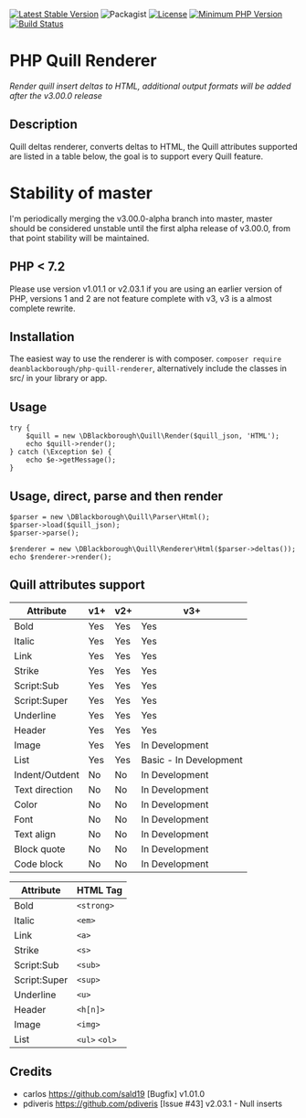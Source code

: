 [![Latest Stable Version](https://img.shields.io/packagist/v/deanblackborough/php-quill-renderer.svg?style=flat-square)](https://packagist.org/packages/deanblackborough/php-quill-renderer)
![Packagist](https://img.shields.io/packagist/dt/deanblackborough/php-quill-renderer.svg)
[![License](https://img.shields.io/badge/license-MIT-blue.svg)](https://github.com/deanblackborough/php-quill-renderer/blob/master/LICENSE)
[![Minimum PHP Version](https://img.shields.io/badge/php->=7.2-8892BF.svg)](https://php.net/)
[![Build Status](https://travis-ci.org/deanblackborough/php-quill-renderer.svg?branch=master)](https://travis-ci.org/deanblackborough/php-quill-renderer)

# PHP Quill Renderer

*Render quill insert deltas to HTML, additional output formats will be added after the v3.00.0 release*

## Description

Quill deltas renderer, converts deltas to HTML, the Quill attributes supported are listed in a table below, the goal is 
to support every Quill feature.

# Stability of master

I'm periodically merging the v3.00.0-alpha branch into master, master should be considered unstable until the 
first alpha release of v3.00.0, from that point stability will be maintained.

## PHP < 7.2

Please use version v1.01.1 or v2.03.1 if you are using an earlier version of PHP, versions 1 and 2 are not feature 
complete with v3, v3 is a almost complete rewrite.

## Installation
 
The easiest way to use the renderer is with composer. ```composer require deanblackborough/php-quill-renderer```, 
alternatively include the classes in src/ in your library or app.
 
## Usage
```
try {
    $quill = new \DBlackborough\Quill\Render($quill_json, 'HTML');
    echo $quill->render();
} catch (\Exception $e) {
    echo $e->getMessage();
}
```

## Usage, direct, parse and then render
```
$parser = new \DBlackborough\Quill\Parser\Html();
$parser->load($quill_json);
$parser->parse();

$renderer = new \DBlackborough\Quill\Renderer\Html($parser->deltas());
echo $renderer->render();
```

## Quill attributes support

Attribute | v1+ | v2+ | v3+
--- | --- | --- | ---
Bold | Yes | Yes | Yes
Italic | Yes | Yes | Yes
Link | Yes | Yes | Yes
Strike | Yes | Yes | Yes
Script:Sub | Yes | Yes | Yes
Script:Super | Yes | Yes | Yes
Underline | Yes | Yes | Yes
Header | Yes | Yes | Yes
Image | Yes | Yes | In Development
List | Yes | Yes | Basic - In Development
Indent/Outdent | No| No | In Development
Text direction | No | No | In Development
Color | No | No | In Development
Font | No | No | In Development
Text align | No | No | In Development
Block quote | No | No | In Development
Code block | No | No | In Development

Attribute | HTML Tag
--- | --- 
Bold | `<strong>`
Italic | `<em>`
Link | `<a>`
Strike | `<s>`
Script:Sub | `<sub>`
Script:Super | `<sup>`
Underline | `<u>`
Header | `<h[n]>`
Image | `<img>`
List | `<ul>` `<ol>`

## Credits

* carlos https://github.com/sald19 [Bugfix] v1.01.0
* pdiveris https://github.com/pdiveris [Issue #43] v2.03.1 - Null inserts
